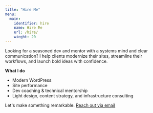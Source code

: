 ```yaml
---
title: "Hire Me"
menu:
  main:
    identifier: hire
    name: Hire Me
    url: /hire/
    wieght: 20
---
```


Looking for a seasoned dev and mentor with a systems mind and clear communication? I help clients modernize their sites, streamline their workflows, and launch bold ideas with confidence.

**What I do**
- Modern WordPress
- Site performance
- Dev coaching & technical mentorship
- Light design, content strategy, and infrastructure consulting

Let's make something remarkable. [Reach out via email](mailto:ken@kennithnichol.com)

